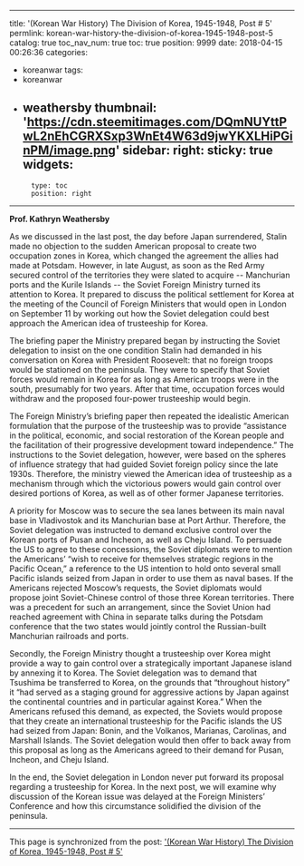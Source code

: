 
---
title: '(Korean War History) The Division of Korea, 1945-1948,  Post # 5'
permlink: korean-war-history-the-division-of-korea-1945-1948-post-5
catalog: true
toc_nav_num: true
toc: true
position: 9999
date: 2018-04-15 00:26:36
categories:
- koreanwar
tags:
- koreanwar
- weathersby
thumbnail: 'https://cdn.steemitimages.com/DQmNUYttPwL2nEhCGRXSxp3WnEt4W63d9jwYKXLHiPGinPM/image.png'
sidebar:
    right:
        sticky: true
widgets:
    -
        type: toc
        position: right
---


**Prof. Kathryn Weathersby**

As we discussed in the last post, the day before Japan surrendered, Stalin made no objection to the sudden American proposal to create two occupation zones in Korea, which changed the agreement the allies had made at Potsdam. However, in late August, as soon as the Red Army secured control of the territories they were slated to acquire -- Manchurian ports and the Kurile Islands -- the Soviet Foreign Ministry turned its attention to Korea. It prepared to discuss the political settlement for Korea at the meeting of the Council of Foreign Ministers that would open in London on September 11 by working out how the Soviet delegation could best approach the American idea of trusteeship for Korea.

The briefing paper the Ministry prepared began by instructing the Soviet delegation to insist on the one condition Stalin had demanded in his conversation on Korea with President Roosevelt: that no foreign troops would be stationed on the peninsula. They were to specify that Soviet forces would remain in Korea for as long as American troops were in the south, presumably for two years.  After that time, occupation forces would withdraw and the proposed four-power trusteeship would begin.

The Foreign Ministry’s briefing paper then repeated the idealistic American formulation that the purpose of the trusteeship was to provide “assistance in the political, economic, and social restoration of the Korean people and the facilitation of their progressive development toward independence.” The instructions to the Soviet delegation, however, were based on the spheres of influence strategy that had guided Soviet foreign policy since the late 1930s. Therefore, the ministry viewed the American idea of trusteeship as a mechanism through which the victorious powers would gain control over desired portions of Korea, as well as of other former Japanese territories. 


A priority for Moscow was to secure the sea lanes between its main naval base in Vladivostok and its Manchurian base at Port Arthur.  Therefore, the Soviet delegation was instructed to demand exclusive control over the Korean ports of Pusan and Incheon, as well as Cheju Island. To persuade the US to agree to these concessions, the Soviet diplomats were to mention the Americans’ “wish to receive for themselves strategic regions in the Pacific Ocean,” a reference to the US intention to hold onto several small Pacific islands seized from Japan in order to use them as naval bases. If the Americans rejected Moscow’s requests, the Soviet diplomats would propose joint Soviet-Chinese control of those three Korean territories. There was a precedent for such an arrangement, since the Soviet Union had reached agreement with China in separate talks during the Potsdam conference that the two states would jointly control the Russian-built Manchurian railroads and ports. 

Secondly, the Foreign Ministry thought a trusteeship over Korea might provide a way to gain control over a strategically important Japanese island by annexing it to Korea. The Soviet delegation was to demand that Tsushima be transferred to Korea, on the grounds that “throughout history” it “had served as a staging ground for aggressive actions by Japan against the continental countries and in particular against Korea.” When the Americans refused this demand, as expected, the Soviets would propose that they create an international trusteeship for the Pacific islands the US had seized from Japan: Bonin, and the Volkanos, Marianas, Carolinas, and Marshall Islands. The Soviet delegation would then offer to back away from this proposal as long as the Americans agreed to their demand for Pusan, Incheon, and Cheju Island.

In the end, the Soviet delegation in London never put forward its proposal regarding a trusteeship for Korea. In the next post, we will examine why discussion of the Korean issue was delayed at the Foreign Ministers’ Conference and how this circumstance solidified the division of the peninsula.

- - -

This page is synchronized from the post: ['(Korean War History) The Division of Korea, 1945-1948,  Post # 5'](https://steemit.com/@wisdomandjustice/korean-war-history-the-division-of-korea-1945-1948-post-5)
